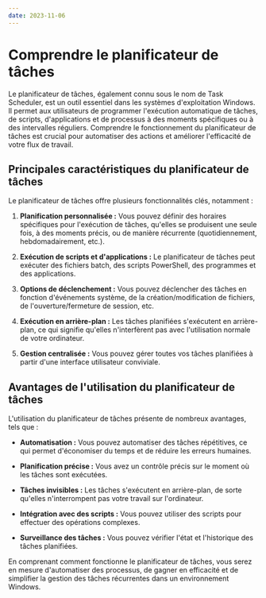 ```yaml
---
date: 2023-11-06
---
```


# Comprendre le planificateur de tâches


Le planificateur de tâches, également connu sous le nom de Task Scheduler, est un outil essentiel dans les systèmes d'exploitation Windows. Il permet aux utilisateurs de programmer l'exécution automatique de tâches, de scripts, d'applications et de processus à des moments spécifiques ou à des intervalles réguliers. Comprendre le fonctionnement du planificateur de tâches est crucial pour automatiser des actions et améliorer l'efficacité de votre flux de travail.

## Principales caractéristiques du planificateur de tâches

Le planificateur de tâches offre plusieurs fonctionnalités clés, notamment :

1. **Planification personnalisée :** Vous pouvez définir des horaires spécifiques pour l'exécution de tâches, qu'elles se produisent une seule fois, à des moments précis, ou de manière récurrente (quotidiennement, hebdomadairement, etc.).

2. **Exécution de scripts et d'applications :** Le planificateur de tâches peut exécuter des fichiers batch, des scripts PowerShell, des programmes et des applications.

3. **Options de déclenchement :** Vous pouvez déclencher des tâches en fonction d'événements système, de la création/modification de fichiers, de l'ouverture/fermeture de session, etc.

4. **Exécution en arrière-plan :** Les tâches planifiées s'exécutent en arrière-plan, ce qui signifie qu'elles n'interfèrent pas avec l'utilisation normale de votre ordinateur.

5. **Gestion centralisée :** Vous pouvez gérer toutes vos tâches planifiées à partir d'une interface utilisateur conviviale.

## Avantages de l'utilisation du planificateur de tâches

L'utilisation du planificateur de tâches présente de nombreux avantages, tels que :

- **Automatisation :** Vous pouvez automatiser des tâches répétitives, ce qui permet d'économiser du temps et de réduire les erreurs humaines.

- **Planification précise :** Vous avez un contrôle précis sur le moment où les tâches sont exécutées.

- **Tâches invisibles :** Les tâches s'exécutent en arrière-plan, de sorte qu'elles n'interrompent pas votre travail sur l'ordinateur.

- **Intégration avec des scripts :** Vous pouvez utiliser des scripts pour effectuer des opérations complexes.

- **Surveillance des tâches :** Vous pouvez vérifier l'état et l'historique des tâches planifiées.

En comprenant comment fonctionne le planificateur de tâches, vous serez en mesure d'automatiser des processus, de gagner en efficacité et de simplifier la gestion des tâches récurrentes dans un environnement Windows.

